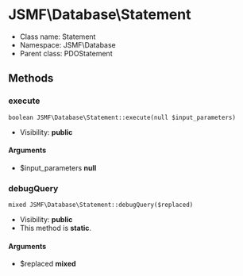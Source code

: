 JSMF\Database\Statement
===============






* Class name: Statement
* Namespace: JSMF\Database
* Parent class: PDOStatement







Methods
-------


### execute

    boolean JSMF\Database\Statement::execute(null $input_parameters)





* Visibility: **public**


#### Arguments
* $input_parameters **null**



### debugQuery

    mixed JSMF\Database\Statement::debugQuery($replaced)





* Visibility: **public**
* This method is **static**.


#### Arguments
* $replaced **mixed**


